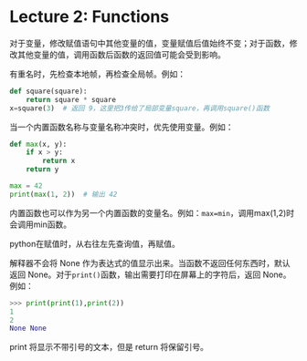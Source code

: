 # Lecture 2: Functions

对于变量，修改赋值语句中其他变量的值，变量赋值后值始终不变；对于函数，修改其他变量的值，调用函数后函数的返回值可能会受到影响。

有重名时，先检查本地帧，再检查全局帧。例如：

```python
def square(square):
    return square * square
x=square(3)  # 返回 9，这里把3传给了局部变量square，再调用square()函数
```

当一个内置函数名称与变量名称冲突时，优先使用变量。例如：

```python
def max(x, y):
    if x > y:
        return x
    return y

max = 42
print(max(1, 2))  # 输出 42
```

内置函数也可以作为另一个内置函数的变量名。例如：`max=min`，调用max(1,2)时会调用min函数。

python在赋值时，从右往左先查询值，再赋值。

解释器不会将 None 作为表达式的值显示出来。当函数不返回任何东西时，默认返回 None。对于`print()`函数，输出需要打印在屏幕上的字符后，返回 None。例如：

```python
>>> print(print(1),print(2))
1
2
None None
```

print 将显示不带引号的文本，但是 return 将保留引号。